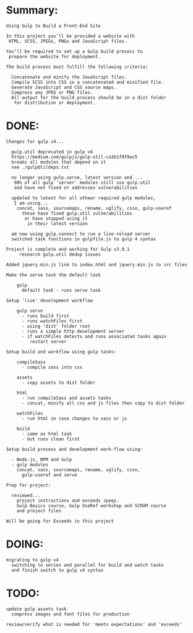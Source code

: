 # Summary:

    Using Gulp to Build a Front-End Site

    In this project you’ll be provided a website with
     HTML, SCSS, JPEGs, PNGs and JavaScript files.

    You’ll be required to set up a Gulp build process to
     prepare the website for deployment.

    The build process must fulfill the following criteria:

      Concatenate and minify the JavaScript files.
      Compile SCSS into CSS in a concatenated and minified file.
      Generate JavaScript and CSS source maps.
      Compress any JPEG or PNG files.
      All output for the build process should be in a dist folder
       for distribution or deployment.

# DONE:  

    Changes for gulp v4...

      gulp.util deprecated in gulp v4
      https://medium.com/gulpjs/gulp-util-ca3b1f9f9ac5
      breaks all modules that depend on it
      see ./gulpUtildeps.txt

      no longer using gulp.serve, latest version and ...
       90% of all gulp 'server' modules still use gulp.util
       and have not fixed or addresses vulnerabilities

      updated to latest for all othewr required gulp modules,
       I am using...
        concat, sass, sourcemaps, rename, uglify, csso, gulp-useref
          these have fixed gulp.util vulnerabilities
           or have stopped using it
            in their latest version

      am now using gulp.connect to run a live-reload server
      switched task functions in gulpfile.js to gulp 4 syntax

    Project is complete and working for Gulp v3.9.1
         research gulp.util dedup issues

    Added jquery.min.js link to index.html and jquery.min.js to src files

    Make the serve task the default task

        gulp
          default task - runs serve task

    Setup 'live' development workflow

        gulp serve
          - runs build first
          - runs watchFiles first
          - using 'dist' folder root
          - runs a simple http development server
          - if watchFiles detects and runs associated tasks again
             restart server

    Setup build and workflow using gulp tasks:

        compileSass
          - compile sass into css

        assets
          - copy assets to dist folder

        html
          - run compileSass and assets tasks
          - concat, minify all css and js files then copy to dist folder

        watchFiles
          - run html in case changes to sass or js

        build
          - same as html task
          - but runs clean first

    Setup build process and development work-flow using:

      - Node.js, NPM and Gulp
      - gulp modules  
        concat, sass, sourcemaps, rename, uglify, csso,
          gulp-useref and serve

    Prep for project:

      reviewed...
        project instructions and exceeds speqs.
        Gulp Basics course, Gulp UseRef workshop and SCRUM course
        and project files

    Will be going for Exceeds in this project

# DOING:

    migrating to gulp v4
      switching to series and parallel for build and watch tasks
      and finish switch to gulp v4 syntax

# TODO:

    update gulp assets task
      compress images and font files for production

    review/verify what is needed for 'meets expectations' and 'exceeds'
